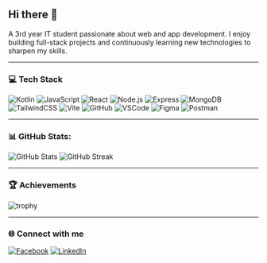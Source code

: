 ## Hi there 👋  
A 3rd year IT student passionate about web and app development.
I enjoy building full-stack projects and continuously learning new technologies to sharpen my skills.  

---

### 💻 Tech Stack
![Kotlin](https://img.shields.io/badge/Kotlin-0d1117?style=for-the-badge&logo=kotlin&logoColor=a97bff)
![JavaScript](https://img.shields.io/badge/JavaScript-0d1117?style=for-the-badge&logo=javascript&logoColor=f7df1e)
![React](https://img.shields.io/badge/React-0d1117?style=for-the-badge&logo=react&logoColor=61dafb)
![Node.js](https://img.shields.io/badge/Node.js-0d1117?style=for-the-badge&logo=node.js&logoColor=68a063)
![Express](https://img.shields.io/badge/Express.js-0d1117?style=for-the-badge&logo=express&logoColor=ffffff)
![MongoDB](https://img.shields.io/badge/MongoDB-0d1117?style=for-the-badge&logo=mongodb&logoColor=4db33d)
![TailwindCSS](https://img.shields.io/badge/TailwindCSS-0d1117?style=for-the-badge&logo=tailwindcss&logoColor=38bdf8)
![Vite](https://img.shields.io/badge/Vite-0d1117?style=for-the-badge&logo=vite&logoColor=9461fb)
![GitHub](https://img.shields.io/badge/GitHub-0d1117?style=for-the-badge&logo=github&logoColor=ffffff)
![VSCode](https://img.shields.io/badge/VS%20Code-0d1117?style=for-the-badge&logo=visual-studio-code&logoColor=0078d7)
![Figma](https://img.shields.io/badge/Figma-0d1117?style=for-the-badge&logo=figma&logoColor=ff77ff)
![Postman](https://img.shields.io/badge/Postman-0d1117?style=for-the-badge&logo=postman&logoColor=ff6c37) 

---
### 📊 GitHub Stats:
![GitHub Stats](https://github-readme-stats.vercel.app/api?username=Shinxss&show_icons=true&theme=radical) ![GitHub Streak](https://streak-stats.demolab.com?user=Shinxss&theme=radical&hide_border=true)

---

### 🏆 Achievements
![trophy](https://github-profile-trophy.vercel.app/?username=Shinxss&theme=onedark&margin-w=15&margin-h=15)

---

### 🌐 Connect with me
[![Facebook](https://img.shields.io/badge/Facebook-1877F2?style=for-the-badge&logo=facebook&logoColor=white)](https://www.facebook.com/jachinadam.aliman.7)
[![LinkedIn](https://img.shields.io/badge/LinkedIn-0077B5?style=for-the-badge&logo=linkedin&logoColor=white)](https://www.linkedin.com/in/jachin-aliman/)
